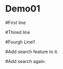 # Demo01

#First line

#Thired line

#Fourgh Line!!


#Add search feature to it.

#Add search again.